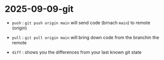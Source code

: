 # 2025-09-09-git

-  `push` : `git push origin main` will send code (brnach `main`) to remote (origin)
-  `pull` : `git pull origin main` will bring down code from the branchin the remote
  
-  `diff` : shows you the differences from your last known git state
